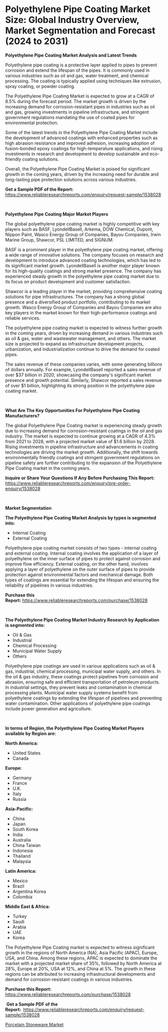 <p><h1>Polyethylene Pipe Coating Market Size: Global Industry Overview, Market Segmentation and Forecast (2024 to 2031)</h1></p><p><strong>Polyethylene Pipe Coating Market Analysis and Latest Trends</strong></p>
<p><p>Polyethylene pipe coating is a protective layer applied to pipes to prevent corrosion and extend the lifespan of the pipes. It is commonly used in various industries such as oil and gas, water treatment, and chemical processing. The coating is typically applied using techniques like extrusion, spray coating, or powder coating.</p><p>The Polyethylene Pipe Coating Market is expected to grow at a CAGR of 8.5% during the forecast period. The market growth is driven by the increasing demand for corrosion-resistant pipes in industries such as oil and gas, growing investments in pipeline infrastructure, and stringent government regulations mandating the use of coated pipes for environmental protection.</p><p>Some of the latest trends in the Polyethylene Pipe Coating Market include the development of advanced coatings with enhanced properties such as high abrasion resistance and improved adhesion, increasing adoption of fusion-bonded epoxy coatings for high-temperature applications, and rising investments in research and development to develop sustainable and eco-friendly coating solutions.</p><p>Overall, the Polyethylene Pipe Coating Market is poised for significant growth in the coming years, driven by the increasing need for durable and long-lasting pipe protection solutions across various industries.</p></p>
<p><strong>Get a Sample PDF of the Report:&nbsp;</strong> <a href="https://www.reliableresearchreports.com/enquiry/request-sample/1538028">https://www.reliableresearchreports.com/enquiry/request-sample/1538028</a></p>
<p>&nbsp;</p>
<p><strong>Polyethylene Pipe Coating Major Market Players</strong></p>
<p><p>The global polyethylene pipe coating market is highly competitive with key players such as BASF, LyondellBasell, Arkema, DOW Chemical, Dupont, Nippon Paint, Wasco Energy Group of Companies, Bayou Companies, Irwin Marine Group, Shawcor, PSL LIMITED, and SIGNUM.</p><p>BASF is a prominent player in the polyethylene pipe coating market, offering a wide range of innovative solutions. The company focuses on research and development to introduce advanced coating technologies, which has led to its significant market growth. LyondellBasell is another major player known for its high-quality coatings and strong market presence. The company has experienced steady growth in the polyethylene pipe coating market due to its focus on product development and customer satisfaction.</p><p>Shawcor is a leading player in the market, providing comprehensive coating solutions for pipe infrastructures. The company has a strong global presence and a diversified product portfolio, contributing to its market growth. Wasco Energy Group of Companies and Bayou Companies are also key players in the market known for their high-performance coatings and reliable services.</p><p>The polyethylene pipe coating market is expected to witness further growth in the coming years, driven by increasing demand in various industries such as oil & gas, water and wastewater management, and others. The market size is projected to expand as infrastructure development projects, urbanization, and industrialization continue to drive the demand for coated pipes.</p><p>The sales revenue of these companies varies, with some generating billions of dollars annually. For example, LyondellBasell reported a sales revenue of over $37 billion in 2020, showcasing the company's significant market presence and growth potential. Similarly, Shawcor reported a sales revenue of over $1 billion, highlighting its strong position in the polyethylene pipe coating market.</p></p>
<p>&nbsp;</p>
<p><strong>What Are The Key Opportunities For Polyethylene Pipe Coating Manufacturers?</strong></p>
<p><p>The global Polyethylene Pipe Coating market is experiencing steady growth due to increasing demand for corrosion-resistant coatings in the oil and gas industry. The market is expected to continue growing at a CAGR of 4.3% from 2021 to 2028, with a projected market value of $1.6 billion by 2028. Rising investments in pipeline infrastructure and advancements in coating technologies are driving the market growth. Additionally, the shift towards environmentally friendly coatings and stringent government regulations on pipeline safety are further contributing to the expansion of the Polyethylene Pipe Coating market in the coming years.</p></p>
<p><strong>Inquire or Share Your Questions If Any Before Purchasing This Report:</strong> <a href="https://www.reliableresearchreports.com/enquiry/pre-order-enquiry/1538028">https://www.reliableresearchreports.com/enquiry/pre-order-enquiry/1538028</a></p>
<p>&nbsp;</p>
<p><strong>Market Segmentation</strong></p>
<p><strong>The Polyethylene Pipe Coating Market Analysis by types is segmented into:</strong></p>
<p><ul><li>Internal Coating</li><li>External Coating</li></ul></p>
<p><p>Polyethylene pipe coating market consists of two types - internal coating and external coating. Internal coating involves the application of a layer of polyethylene on the inner surface of pipes to protect against corrosion and improve flow efficiency. External coating, on the other hand, involves applying a layer of polyethylene on the outer surface of pipes to provide protection against environmental factors and mechanical damage. Both types of coatings are essential for extending the lifespan and ensuring the reliability of pipelines in various industries.</p></p>
<p><strong>Purchase this Report:&nbsp;</strong><a href="https://www.reliableresearchreports.com/purchase/1538028">https://www.reliableresearchreports.com/purchase/1538028</a></p>
<p>&nbsp;</p>
<p><strong>The Polyethylene Pipe Coating Market Industry Research by Application is segmented into:</strong></p>
<p><ul><li>Oil & Gas</li><li>Industrial</li><li>Chemical Processing</li><li>Municipal Water Supply</li><li>Others</li></ul></p>
<p><p>Polyethylene pipe coatings are used in various applications such as oil & gas, industrial, chemical processing, municipal water supply, and others. In the oil & gas industry, these coatings protect pipelines from corrosion and abrasion, ensuring safe and efficient transportation of petroleum products. In industrial settings, they prevent leaks and contamination in chemical processing plants. Municipal water supply systems benefit from polyethylene coatings by extending the lifespan of pipelines and preventing water contamination. Other applications of polyethylene pipe coatings include power generation and agriculture.</p></p>
<p>&nbsp;</p>
<p><strong>In terms of Region, the Polyethylene Pipe Coating Market Players available by Region are:</strong></p>
<p>
    <p> <strong> North America: </strong>
        <ul>
            <li>United States</li>
            <li>Canada</li>
        </ul>
        </p> 
    <p> <strong> Europe: </strong>
        <ul>
            <li>Germany</li>
            <li>France</li>
            <li>U.K.</li>
            <li>Italy</li>
            <li>Russia</li>
        </ul>
        </p> 
    <p> <strong> Asia-Pacific: </strong>
        <ul>
            <li>China</li>
            <li>Japan</li>
            <li>South Korea</li>
            <li>India</li>
            <li>Australia</li>
            <li>China Taiwan</li>
            <li>Indonesia</li>
            <li>Thailand</li>
            <li>Malaysia</li>
        </ul>
        </p> 
    <p> <strong> Latin America: </strong>
        <ul>
            <li>Mexico</li>
            <li>Brazil</li>
            <li>Argentina Korea</li>
            <li>Colombia</li>
        </ul>
        </p> 
    <p> <strong> Middle East & Africa: </strong>
        <ul>
            <li>Turkey</li>
            <li>Saudi</li>
            <li>Arabia</li>
            <li>UAE</li>
            <li>Korea</li>
        </ul>
    </p>
    </p>
<p><p>The Polyethylene Pipe Coating market is expected to witness significant growth in the regions of North America (NA), Asia Pacific (APAC), Europe, USA, and China. Among these regions, APAC is expected to dominate the market with a projected market share of 35%, followed by North America at 28%, Europe at 20%, USA at 12%, and China at 5%. The growth in these regions can be attributed to increasing infrastructural developments and demand for corrosion-resistant coatings in various industries.</p></p>
<p><strong>Purchase this Report: </strong><a href="https://www.reliableresearchreports.com/purchase/1538028">https://www.reliableresearchreports.com/purchase/1538028</a></p>
<p>&nbsp;<strong>Get a Sample PDF of the Report:&nbsp;&nbsp;</strong><a href="https://www.reliableresearchreports.com/enquiry/request-sample/1538028">https://www.reliableresearchreports.com/enquiry/request-sample/1538028</a></p>
<p><strong></strong></p>
<p><p><a href="https://github.com/RichRobinson5/Market-Research-Report-List-4/blob/main/porcelain-stoneware-market.md">Porcelain Stoneware Market</a></p></p>
